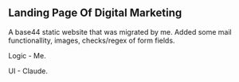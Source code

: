 ## Landing Page Of Digital Marketing 
A base44 static website that was migrated by me.
Added some mail functionallity, images, checks/regex of form fields.

Logic - Me.

UI - Claude.
